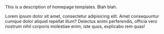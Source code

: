 This is a description of homepage templates. Blah blah.

Lorem ipsum dolor sit amet, consectetur adipisicing elit. Amet consequuntur cumque dolor aliquid repellat illum? Delectus animi perferendis, officia vero nostrum nihil corporis molestiae enim, iste quos, explicabo rem quas!
